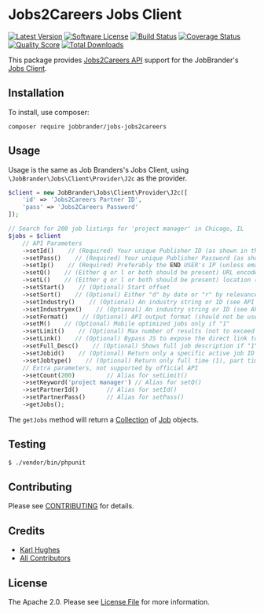 # Jobs2Careers Jobs Client

[![Latest Version](https://img.shields.io/github/release/JobBrander/jobs-jobs2careers.svg?style=flat-square)](https://github.com/JobBrander/jobs-jobs2careers/releases)
[![Software License](https://img.shields.io/badge/license-APACHE%202.0-brightgreen.svg?style=flat-square)](LICENSE.md)
[![Build Status](https://img.shields.io/travis/JobBrander/jobs-jobs2careers/master.svg?style=flat-square&1)](https://travis-ci.org/JobBrander/jobs-jobs2careers)
[![Coverage Status](https://img.shields.io/scrutinizer/coverage/g/JobBrander/jobs-jobs2careers.svg?style=flat-square)](https://scrutinizer-ci.com/g/JobBrander/jobs-jobs2careers/code-structure)
[![Quality Score](https://img.shields.io/scrutinizer/g/JobBrander/jobs-jobs2careers.svg?style=flat-square)](https://scrutinizer-ci.com/g/JobBrander/jobs-jobs2careers)
[![Total Downloads](https://img.shields.io/packagist/dt/jobbrander/jobs-jobs2careers.svg?style=flat-square)](https://packagist.org/packages/jobbrander/jobs-jobs2careers)

This package provides [Jobs2Careers API](http://api.jobs2careers.com/api/spec.pdf)
support for the JobBrander's [Jobs Client](https://github.com/JobBrander/jobs-common).

## Installation

To install, use composer:

```
composer require jobbrander/jobs-jobs2careers
```

## Usage

Usage is the same as Job Branders's Jobs Client, using `\JobBrander\Jobs\Client\Provider\J2c` as the provider.

```php
$client = new JobBrander\Jobs\Client\Provider\J2c([
    'id' => 'Jobs2Careers Partner ID',
    'pass' => 'Jobs2Careers Password'
]);

// Search for 200 job listings for 'project manager' in Chicago, IL
$jobs = $client
    // API Parameters
    ->setId()    // (Required) Your unique Publisher ID (as shown in the Feed Manager)
    ->setPass()    // (Required) Your unique Publisher Password (as shown in your Feed Manager)
    ->setIp()    // (Required) Preferably the END USER's IP (unless email)
    ->setQ()    // (Either q or l or both should be present) URL encoded query string (keyword)
    ->setL()    // (Either q or l or both should be present) location (city, state, zip, etc)
    ->setStart()    // (Optional) Start offset
    ->setSort()    // (Optional) Either "d" by date or "r" by relevance, defaults to "r"
    ->setIndustry()    // (Optional) An industry string or ID (see API docs) to include
    ->setIndustryex()    // (Optional) An industry string or ID (see API docs) to exclude
    ->setFormat()    // (Optional) API output format (should not be used)
    ->setM()    // (Optional) Mobile optimized jobs only if "1"
    ->setLimit()    // (Optional) Max number of results (not to exceed 200). Defaults to 10
    ->setLink()    // (Optional) Bypass JS to expose the direct link to the listing
    ->setFull_Desc()    // (Optional) Shows full job description if "1"
    ->setJobid()    // (Optional) Return only a specific active job ID
    ->setJobtype()    // (Optional) Return only full time (1), part time (2), or gigs (4). Can have 1 or more values
    // Extra parameters, not supported by official API
    ->setCount(200)         // Alias for setLimit()
    ->setKeyword('project manager') // Alias for setQ()
    ->setPartnerId()        // Alias for setId()
    ->setPartnerPass()      // Alias for setPass()
    ->getJobs();
```

The `getJobs` method will return a [Collection](https://github.com/JobBrander/jobs-common/blob/master/src/Collection.php) of [Job](https://github.com/JobBrander/jobs-common/blob/master/src/Job.php) objects.

## Testing

``` bash
$ ./vendor/bin/phpunit
```

## Contributing

Please see [CONTRIBUTING](https://github.com/jobbrander/jobs-jobs2careers/blob/master/CONTRIBUTING.md) for details.


## Credits

- [Karl Hughes](https://github.com/karllhughes)
- [All Contributors](https://github.com/jobbrander/jobs-jobs2careers/contributors)


## License

The Apache 2.0. Please see [License File](https://github.com/jobbrander/jobs-jobs2careers/blob/master/LICENSE) for more information.
